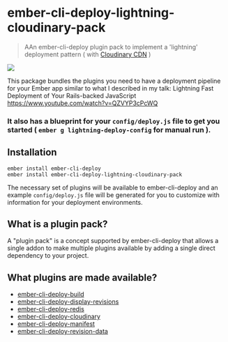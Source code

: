 # ember-cli-deploy-lightning-cloudinary-pack

> AAn ember-cli-deploy plugin pack to implement a 'lightning' deployment pattern ( with [Cloudinary CDN](https://cloudinary.com/) )

[![](https://ember-cli-deploy.github.io/ember-cli-deploy-version-badges/plugins/ember-cli-deploy-lightning-pack.svg)](http://ember-cli-deploy.github.io/ember-cli-deploy-version-badges/)

This package bundles the plugins you need to have a deployment pipeline for your Ember app similar to what I described in my talk: Lightning Fast Deployment of Your Rails-backed JavaScript https://www.youtube.com/watch?v=QZVYP3cPcWQ

### It also has a blueprint for your `config/deploy.js` file to get you started ( `ember g lightning-deploy-config` for manual run ).

## Installation

```
ember install ember-cli-deploy
ember install ember-cli-deploy-lightning-cloudinary-pack
```

The necessary set of plugins will be available to ember-cli-deploy and an example `config/deploy.js` file will be generated for you to customize with information for your deployment environments.

## What is a plugin pack?

A "plugin pack" is a concept supported by ember-cli-deploy that allows a single addon to make multiple plugins available by adding a single direct dependency to your project.

## What plugins are made available?

* [ember-cli-deploy-build](https://github.com/ember-cli-deploy/ember-cli-deploy-build)
* [ember-cli-deploy-display-revisions](https://github.com/ember-cli-deploy/ember-cli-deploy-display-revisions)
* [ember-cli-deploy-redis](https://github.com/ember-cli-deploy/ember-cli-deploy-redis)
* [ember-cli-deploy-cloudinary](https://github.com/unionups/ember-cli-deploy-cloudinary)
* [ember-cli-deploy-manifest](https://github.com/ember-cli-deploy/ember-cli-deploy-manifest)
* [ember-cli-deploy-revision-data](https://github.com/ember-cli-deploy/ember-cli-deploy-revision-data)

